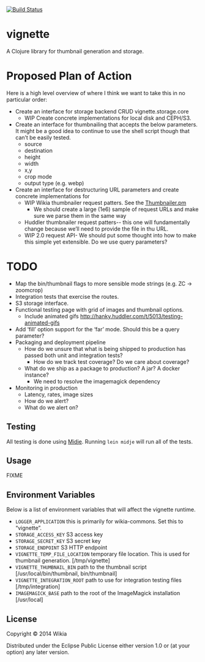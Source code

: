 [![Build Status](https://travis-ci.org/Wikia/vignette.svg?branch=master)](https://travis-ci.org/Wikia/vignette)

# vignette

A Clojure library for thumbnail generation and storage.

# Proposed Plan of Action

Here is a high level overview of where I think we want to take this in no particular order:

* Create an interface for storage backend CRUD vignette.storage.core 
  * WIP Create concrete implementations for local disk and CEPH/S3.
* Create an interface for thumbnailing that accepts the below parameters. It might be a good idea to
  continue to use the shell script though that can’t be easily tested.
  * source
  * destination
  * height
  * width
  * x,y
  * crop mode
  * output type (e.g. webp)
* Create an interface for destructuring URL parameters and create concrete implementations for
  * WIP Wikia thumbnailer request patters. See the [Thumbnailer.pm](https://github.com/Wikia/backend/blob/master/lib/Wikia/Thumbnailer.pm#L171)
    * We should create a large (1e6) sample of request URLs and make sure we parse them in the same way
  * Huddler thumbnailer request patters-- this one will fundamentally change because we’ll need to provide
    the file in thu URL.
  * WIP 2.0 request API- We should put some thought into how to make this simple yet extensible. Do we use query parameters?

# TODO

 * Map the bin/thumbnail flags to more sensible mode strings (e.g. ZC -> zoomcrop)
 * Integration tests that exercise the routes.
 * S3 storage interface.
 * Functional testing page with grid of images and thumbnail options.
    * Include animated gifs http://hanky.huddler.com/t/5013/testing-animated-gifs
 * Add ‘fill’ option support for the ‘far’ mode. Should this be a query parameter?
 * Packaging and deployment pipeline
    * How do we unsure that what is being shipped to production has passed both unit and integration tests?
       * How do we track test coverage? Do we care about coverage? 
    * What do we ship as a package to production? A jar? A docker instance?
       * We need to resolve the imagemagick dependency
 * Monitoring in production
    * Latency, rates, image sizes
    * How do we alert?
    * What do we alert on?

## Testing

All testing is done using [Midje](https://github.com/marick/Midje). Running `lein midje` will run all of the tests.

## Usage

FIXME

## Environment Variables

Below is a list of environment variables that will affect the vignette runtime.

 * `LOGGER_APPLICATION`           this is primarily for wikia-commons. Set this to “vignette”.
 * `STORAGE_ACCESS_KEY`           S3 access key
 * `STORAGE_SECRET_KEY`           S3 secret key
 * `STORAGE_ENDPOINT`             S3 HTTP endpoint
 * `VIGNETTE_TEMP_FILE_LOCATION`  temporary file location. This is used for thumbnail generation. [/tmp/vignette]
 * `VIGNETTE_THUMBNAIL_BIN`       path to the thumbnail script [/usr/local/bin/thumbnail, bin/thumbnail]
 * `VIGNETTE_INTEGRATION_ROOT`    path to use for integration testing files [/tmp/integration]
 * `IMAGEMAGICK_BASE`             path to the root of the ImageMagick installation [/usr/local]


## License

Copyright © 2014 Wikia

Distributed under the Eclipse Public License either version 1.0 or (at
your option) any later version.

